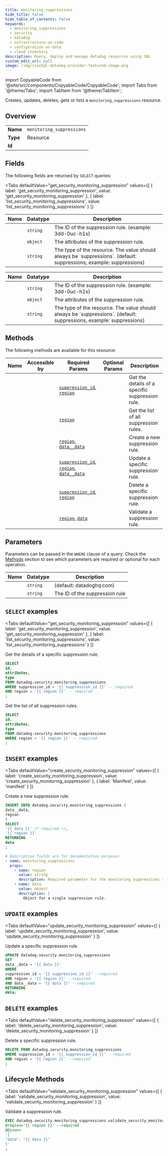```yaml
--- 
title: monitoring_suppressions
hide_title: false
hide_table_of_contents: false
keywords:
  - monitoring_suppressions
  - security
  - datadog
  - infrastructure-as-code
  - configuration-as-data
  - cloud inventory
description: Query, deploy and manage datadog resources using SQL
custom_edit_url: null
image: /img/stackql-datadog-provider-featured-image.png
---
```


import CopyableCode from '@site/src/components/CopyableCode/CopyableCode';
import Tabs from '@theme/Tabs';
import TabItem from '@theme/TabItem';

Creates, updates, deletes, gets or lists a <code>monitoring_suppressions</code> resource.

## Overview
<table><tbody>
<tr><td><b>Name</b></td><td><code>monitoring_suppressions</code></td></tr>
<tr><td><b>Type</b></td><td>Resource</td></tr>
<tr><td><b>Id</b></td><td><CopyableCode code="datadog.security.monitoring_suppressions" /></td></tr>
</tbody></table>

## Fields

The following fields are returned by `SELECT` queries:

<Tabs
    defaultValue="get_security_monitoring_suppression"
    values={[
        { label: 'get_security_monitoring_suppression', value: 'get_security_monitoring_suppression' },
        { label: 'list_security_monitoring_suppressions', value: 'list_security_monitoring_suppressions' }
    ]}
>
<TabItem value="get_security_monitoring_suppression">

<table>
<thead>
    <tr>
    <th>Name</th>
    <th>Datatype</th>
    <th>Description</th>
    </tr>
</thead>
<tbody>
<tr>
    <td><CopyableCode code="id" /></td>
    <td><code>string</code></td>
    <td>The ID of the suppression rule. (example: 3dd-0uc-h1s)</td>
</tr>
<tr>
    <td><CopyableCode code="attributes" /></td>
    <td><code>object</code></td>
    <td>The attributes of the suppression rule.</td>
</tr>
<tr>
    <td><CopyableCode code="type" /></td>
    <td><code>string</code></td>
    <td>The type of the resource. The value should always be `suppressions`. (default: suppressions, example: suppressions)</td>
</tr>
</tbody>
</table>
</TabItem>
<TabItem value="list_security_monitoring_suppressions">

<table>
<thead>
    <tr>
    <th>Name</th>
    <th>Datatype</th>
    <th>Description</th>
    </tr>
</thead>
<tbody>
<tr>
    <td><CopyableCode code="id" /></td>
    <td><code>string</code></td>
    <td>The ID of the suppression rule. (example: 3dd-0uc-h1s)</td>
</tr>
<tr>
    <td><CopyableCode code="attributes" /></td>
    <td><code>object</code></td>
    <td>The attributes of the suppression rule.</td>
</tr>
<tr>
    <td><CopyableCode code="type" /></td>
    <td><code>string</code></td>
    <td>The type of the resource. The value should always be `suppressions`. (default: suppressions, example: suppressions)</td>
</tr>
</tbody>
</table>
</TabItem>
</Tabs>

## Methods

The following methods are available for this resource:

<table>
<thead>
    <tr>
    <th>Name</th>
    <th>Accessible by</th>
    <th>Required Params</th>
    <th>Optional Params</th>
    <th>Description</th>
    </tr>
</thead>
<tbody>
<tr>
    <td><a href="#get_security_monitoring_suppression"><CopyableCode code="get_security_monitoring_suppression" /></a></td>
    <td><CopyableCode code="select" /></td>
    <td><a href="#parameter-suppression_id"><code>suppression_id</code></a>, <a href="#parameter-region"><code>region</code></a></td>
    <td></td>
    <td>Get the details of a specific suppression rule.</td>
</tr>
<tr>
    <td><a href="#list_security_monitoring_suppressions"><CopyableCode code="list_security_monitoring_suppressions" /></a></td>
    <td><CopyableCode code="select" /></td>
    <td><a href="#parameter-region"><code>region</code></a></td>
    <td></td>
    <td>Get the list of all suppression rules.</td>
</tr>
<tr>
    <td><a href="#create_security_monitoring_suppression"><CopyableCode code="create_security_monitoring_suppression" /></a></td>
    <td><CopyableCode code="insert" /></td>
    <td><a href="#parameter-region"><code>region</code></a>, <a href="#parameter-data__data"><code>data__data</code></a></td>
    <td></td>
    <td>Create a new suppression rule.</td>
</tr>
<tr>
    <td><a href="#update_security_monitoring_suppression"><CopyableCode code="update_security_monitoring_suppression" /></a></td>
    <td><CopyableCode code="update" /></td>
    <td><a href="#parameter-suppression_id"><code>suppression_id</code></a>, <a href="#parameter-region"><code>region</code></a>, <a href="#parameter-data__data"><code>data__data</code></a></td>
    <td></td>
    <td>Update a specific suppression rule.</td>
</tr>
<tr>
    <td><a href="#delete_security_monitoring_suppression"><CopyableCode code="delete_security_monitoring_suppression" /></a></td>
    <td><CopyableCode code="delete" /></td>
    <td><a href="#parameter-suppression_id"><code>suppression_id</code></a>, <a href="#parameter-region"><code>region</code></a></td>
    <td></td>
    <td>Delete a specific suppression rule.</td>
</tr>
<tr>
    <td><a href="#validate_security_monitoring_suppression"><CopyableCode code="validate_security_monitoring_suppression" /></a></td>
    <td><CopyableCode code="exec" /></td>
    <td><a href="#parameter-region"><code>region</code></a>, <a href="#parameter-data"><code>data</code></a></td>
    <td></td>
    <td>Validate a suppression rule.</td>
</tr>
</tbody>
</table>

## Parameters

Parameters can be passed in the `WHERE` clause of a query. Check the [Methods](#methods) section to see which parameters are required or optional for each operation.

<table>
<thead>
    <tr>
    <th>Name</th>
    <th>Datatype</th>
    <th>Description</th>
    </tr>
</thead>
<tbody>
<tr id="parameter-region">
    <td><CopyableCode code="region" /></td>
    <td><code>string</code></td>
    <td>(default: datadoghq.com)</td>
</tr>
<tr id="parameter-suppression_id">
    <td><CopyableCode code="suppression_id" /></td>
    <td><code>string</code></td>
    <td>The ID of the suppression rule</td>
</tr>
</tbody>
</table>

## `SELECT` examples

<Tabs
    defaultValue="get_security_monitoring_suppression"
    values={[
        { label: 'get_security_monitoring_suppression', value: 'get_security_monitoring_suppression' },
        { label: 'list_security_monitoring_suppressions', value: 'list_security_monitoring_suppressions' }
    ]}
>
<TabItem value="get_security_monitoring_suppression">

Get the details of a specific suppression rule.

```sql
SELECT
id,
attributes,
type
FROM datadog.security.monitoring_suppressions
WHERE suppression_id = '{{ suppression_id }}' -- required
AND region = '{{ region }}' -- required
;
```
</TabItem>
<TabItem value="list_security_monitoring_suppressions">

Get the list of all suppression rules.

```sql
SELECT
id,
attributes,
type
FROM datadog.security.monitoring_suppressions
WHERE region = '{{ region }}' -- required
;
```
</TabItem>
</Tabs>


## `INSERT` examples

<Tabs
    defaultValue="create_security_monitoring_suppression"
    values={[
        { label: 'create_security_monitoring_suppression', value: 'create_security_monitoring_suppression' },
        { label: 'Manifest', value: 'manifest' }
    ]}
>
<TabItem value="create_security_monitoring_suppression">

Create a new suppression rule.

```sql
INSERT INTO datadog.security.monitoring_suppressions (
data__data,
region
)
SELECT 
'{{ data }}' /* required */,
'{{ region }}'
RETURNING
data
;
```
</TabItem>
<TabItem value="manifest">

```yaml
# Description fields are for documentation purposes
- name: monitoring_suppressions
  props:
    - name: region
      value: string
      description: Required parameter for the monitoring_suppressions resource.
    - name: data
      value: object
      description: |
        Object for a single suppression rule.
```
</TabItem>
</Tabs>


## `UPDATE` examples

<Tabs
    defaultValue="update_security_monitoring_suppression"
    values={[
        { label: 'update_security_monitoring_suppression', value: 'update_security_monitoring_suppression' }
    ]}
>
<TabItem value="update_security_monitoring_suppression">

Update a specific suppression rule.

```sql
UPDATE datadog.security.monitoring_suppressions
SET 
data__data = '{{ data }}'
WHERE 
suppression_id = '{{ suppression_id }}' --required
AND region = '{{ region }}' --required
AND data__data = '{{ data }}' --required
RETURNING
data;
```
</TabItem>
</Tabs>


## `DELETE` examples

<Tabs
    defaultValue="delete_security_monitoring_suppression"
    values={[
        { label: 'delete_security_monitoring_suppression', value: 'delete_security_monitoring_suppression' }
    ]}
>
<TabItem value="delete_security_monitoring_suppression">

Delete a specific suppression rule.

```sql
DELETE FROM datadog.security.monitoring_suppressions
WHERE suppression_id = '{{ suppression_id }}' --required
AND region = '{{ region }}' --required
;
```
</TabItem>
</Tabs>


## Lifecycle Methods

<Tabs
    defaultValue="validate_security_monitoring_suppression"
    values={[
        { label: 'validate_security_monitoring_suppression', value: 'validate_security_monitoring_suppression' }
    ]}
>
<TabItem value="validate_security_monitoring_suppression">

Validate a suppression rule.

```sql
EXEC datadog.security.monitoring_suppressions.validate_security_monitoring_suppression 
@region='{{ region }}' --required 
@@json=
'{
"data": "{{ data }}"
}'
;
```
</TabItem>
</Tabs>

